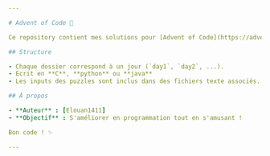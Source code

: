 ```yaml
---

# Advent of Code 🎄

Ce repository contient mes solutions pour [Advent of Code](https://adventofcode.com), un défi de programmation quotidien qui se déroule chaque mois de décembre.

## Structure

- Chaque dossier correspond à un jour (`day1`, `day2`, ...).
- Ecrit en **C**, **python** ou **java**
- Les inputs des puzzles sont inclus dans des fichiers texte associés.

## À propos

- **Auteur** : [Elouan1411]
- **Objectif** : S'améliorer en programmation tout en s'amusant !

Bon code ! ✨

--- 
```

